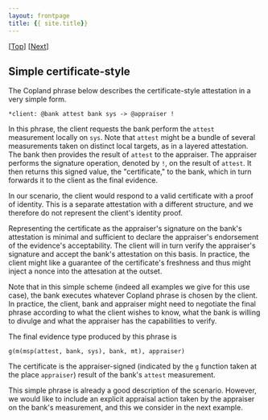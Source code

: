```yaml
---
layout: frontpage
title: {{ site.title}}
---
```


\[[Top](../cert.md)\] \[[Next](./cba_appraise.md)\]

## Simple certificate-style

The Copland phrase below describes the certificate-style attestation
in a very simple form.

```
*client: @bank attest bank sys -> @appraiser !
```

In this phrase, the client requests the bank perform the `attest`
measurement locally on `sys`.  Note that `attest` might be a bundle of
several measurements taken on distinct local targets, as in a layered
attestation.  The bank then provides the result of `attest` to the
appraiser.  The appraiser performs the signature operation, denoted by
`!`, on the result of `attest`.  It then returns this signed value,
the "certificate," to the bank, which in turn forwards it to the
client as the final evidence.

In our scenario, the client would respond to a valid certificate with
a proof of identity.  This is a separate attestation with a different
structure, and we therefore do not represent the client's identity
proof.

Representing the certificate as the appraiser's signature on the
bank's attestation is minimal and sufficient to declare the
appraiser's endorsement of the evidence's acceptability.  The client
will in turn verify the appraiser's signature and accept the bank's
attestation on this basis.  In practice, the client might like a
guarantee of the certificate's freshness and thus might inject a nonce
into the attesation at the outset.

Note that in this simple scheme (indeed all examples we give for this
use case), the bank executes whatever Copland phrase is chosen by the
client.  In practice, the client, bank and appraiser might need to
negotiate the final phrase according to what the client wishes to
know, what the bank is willing to divulge and what the appraiser has
the capabilities to verify.

The final evidence type produced by this phrase is

    g(m(msp(attest, bank, sys), bank, mt), appraiser)

The certificate is the appraiser-signed (indicated by the `g` function
taken at the place `appraiser`) result of the bank's `attest`
measurement.

This simple phrase is already a good description of the scenario.
However, we would like to include an explicit appraisal action taken
by the appraiser on the bank's measurement, and this we consider in
the next example.

